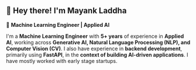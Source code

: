 ## 👋 Hey there! I'm Mayank Laddha

🚀 **Machine Learning Engineer | Applied AI**

I'm a **Machine Learning Engineer** with **5+ years** of experience in **Applied AI**, working across **Generative AI, Natural Language Processing (NLP), and Computer Vision (CV)**. I also have experience in **backend development**, primarily using **FastAPI**, in the **context of building AI-driven applications**. I have mostly worked with early stage startups.


